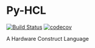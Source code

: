 # Py-HCL
[![Build Status](https://travis-ci.com/scutdig/pyHCL.svg?branch=master)](https://travis-ci.com/scutdig/pyHCL)
[![codecov](https://codecov.io/gh/scutdig/pyHCL/branch/master/graph/badge.svg)](https://codecov.io/gh/scutdig/pyHCL)

A Hardware Construct Language
